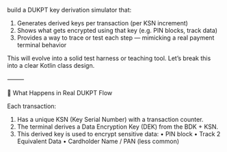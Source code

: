 build a DUKPT key derivation simulator that:
1.	Generates derived keys per transaction (per KSN increment)
2.	Shows what gets encrypted using that key (e.g. PIN blocks, track data)
3.	Provides a way to trace or test each step — mimicking a real payment terminal behavior

This will evolve into a solid test harness or teaching tool. Let’s break this into a clear Kotlin class design.

⸻

🧠 What Happens in Real DUKPT Flow

Each transaction:
1.	Has a unique KSN (Key Serial Number) with a transaction counter.
2.	The terminal derives a Data Encryption Key (DEK) from the BDK + KSN.
3.	This derived key is used to encrypt sensitive data:
•	PIN block
•	Track 2 Equivalent Data
•	Cardholder Name / PAN (less common)
